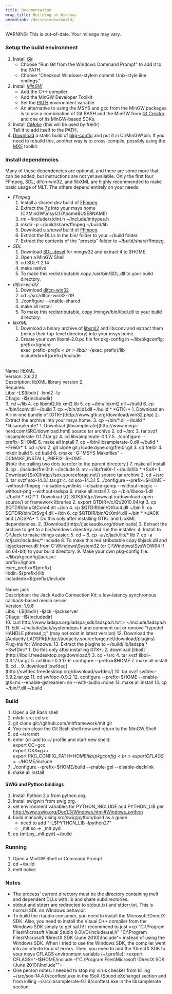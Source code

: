```yaml
---
title: Documentation
wrap_title: Building on Windows
permalink: /docs/windowsbuild/
---
```

WARNING: This is out-of-date. Your mileage may vary.

### Setup the build environment

   1. Install *[Git](http://msysgit.github.io/)*
      * Choose "Run Git from the Windows Command Prompt" to add it to the PATH.
      * Choose "Checkout Windows-stylem commit Unix-style line endings."
   2. Install *[MinGW](http://www.mingw.org/)*
      * Add the C++ compiler
      * Add the MinGW Developer Toolkit
      * Set the [PATH](http://www.mingw.org/wiki/HOWTO_Install_the_MinGW_GCC_Compiler_Suite) environment variable
      * An alternative to using the MSYS and gcc from the MinGW packages is to use a combination of Git BASH and the MinGW from [Qt Creator](http://www.qt.io/download-open-source/) and one of its MinGW-based SDKs.
   3. Install *[CMake](http://cmake.org/)* (this will be used by frei0r)<br />Tell it to add itself to the PATH.
   4. [Download](http://www.mltframework.org/pub/Shotcut/SetupWindowsDev/pkg-config.exe) a static build of [pkg-config](http://pix-galore.blogspot.com/2009/07/mingw-building-static-pkg-config.html) and put it in C:\MinGW\bin. If you need to rebuild this, another way is to cross-compile, possibly using the [MXE](http://mxe.cc/) toolkit.

### Install dependencies

Many of these dependencies are optional, and there are some more that can be added, but instructions are not yet available. Only the first four FFmpeg, SDL, dlfcn-win32, and !libXML are highly recommended to make basic usage of MLT. The others depend entirely on your needs.

   * *FFmpeg*
      1. Install a shared *dev* build of [FFmpeg](http://ffmpeg.zeranoe.com/builds/win32/dev/)
      2. Extract the [7z](http://www.7-zip.org/) into your msys home (C:\MinGW\msys\1.0\home\$USERNAME)
      3. rm ~/include/stdint.h ~/include/inttypes.h
      4. mkdir -p ~/build/share/ffmpeg ~/build/lib
      5. Download a *shared* build of [FFmpeg](http://ffmpeg.arrozcru.org/autobuilds/ffmpeg/mingw32/shared/)
      6. Extract the DLLs in the bin/ folder to your ~/build folder.
      7. Extract the contents of the "presets" folder to ~/build/share/ffmpeg.
   * *SDL*
      1. Download [SDL-devel](http://libsdl.org/) for mingw32 and extract it to $HOME.
      2. Open a MinGW Shell
      3. cd SDL-1.2.14
      4. make native
      5. To make this redistributable copy /usr/bin/SDL.dll to your build directory.
   * *dlfcn-win32*
      1. Download [dlfcn-win32](https://github.com/dlfcn-win32/dlfcn-win32)
      2. cd ~/src/dlfcn-win32-r19
      3. ./configure --enable-shared
      4. make all install
      5. To make this redistributable, copy /mingw/bin/libdl.dll to your build directory.
   * *libXML*
      1. Download a binary archive of [libxml2](ftp://ftp.zlatkovic.com/libxml/) and libiconv and extract them (minus their top-level directory) into your msys home.
      2. Create your own libxml-2.0.pc file for pkg-config in ~/lib/pkgconfig: <br>
prefix=/ignore <br>
exec_prefix=${prefix} <br>
libdir=${exec_prefix}/lib <br>
includedir=${prefix}/include <br>
 <br>
Name: libXML <br>
Version: 2.6.22 <br>
Description: libXML library version 2. <br>
Requires: <br>
Libs: -L${libdir} -lxml2  -lz <br>
Cflags: -I${includedir} <br>
      3. cd ~/lib
      4. cp libxml2.lib xml2.lib
      5. cp ~/bin/libxml2.dll ~/build
      6. cp ~/bin/iconv.dll ~/build
      7. cp ~/bin/zlib1.dll ~/build
   * *GTK+*
      1. Download an All-in-one bundle of [GTK+](http://www.gtk.org/download/win32.php)
      2. Extract the archive into your msys home.
      3. cp ~/bin/*.dll ~/build
   * *libsamplerate*
      1. Download [libsamplerate](http://www.mega-nerd.com/SRC/download.html) source tar archive
      2. cd ~/src
      3. tar xvzf libsamplerate-0.1.7.tar.gz
      4. cd libsamplerate-0.1.7
      5. ./configure --prefix=$HOME
      6. make all install
      7. cp ~/bin/libsamplerate-0.dll ~/build
   * *Frei0r*
      1. cd ~/src
      2. git clone git://code.dyne.org/frei0r.git
      3. cd frei0r
      4. mkdir build
      5. cd build
      6. cmake -G "MSYS Makefiles" -DCMAKE_INSTALL_PREFIX=$HOME ..<br />(Note the trailing two dots to refer to the parent directory.)
      7. make all install
      8. cp ../include/frei0r.h ~/include
      9. mv ~/lib/frei0r-1 ~/build/lib
   * *SoX*
      1. Download [SoX](http://sox.sourceforge.net/) source tar archive
      2. cd ~/src
      3. tar xvzf sox-14.3.1.tar.gz
      4. cd sox-14.3.1
      5. ./configure --prefix=$HOME --without-ffmpeg --disable-symlinks --disable-gomp --without-magic --without-png --without-ladspa
      6. make all install
      7. cp ~/bin/libsox-1.dll ~/build
   * *Qt*
      1. Download [Qt SDK](http://www.qt.io/download-open-source/) or framework libraries
      2. export QTDIR=/c/Qt/2010.04/qt
      3. cp $QTDIR/bin/QtCore4.dll ~/bin
      4. cp $QTDIR/bin/QtGui4.dll ~/bin
      5. cp $QTDIR/bin/QtSvg4.dll ~/bin
      6. cp $QTDIR/bin/QtXml4.dll ~/bin
   * *JACK and LADSPA*
      1. Do this only after installing GTK+ and LibXML dependencies.
      2. [Download](http://jackaudio.org/downloads)
      3. Extract the archive to get to a bin/windows directory and run the installer.
      4. Install to C:\Jack to make things easier.
      5. cd ~
      6. cp -a /c/jack/lib/* lib
      7. cp -a /c/jack/includes/* include
      8. To make this redistributable copy libjack.dll and libjackserver.dll from C:\Windows\System32 (or C:\Windows\SysWOW64 if on 64-bit) to your build directory.
      9. Make your own pkg-config file: ~/lib/pkgconfig/jack.pc: <br>
prefix=/ignore <br>
exec_prefix=${prefix} <br>
libdir=${prefix}/lib <br>
includedir=${prefix}/include <br>
 <br>
Name: jack <br>
Description: the Jack Audio Connection Kit: a low-latency synchronous callback-based media server <br>
Version: 1.9.6 <br>
Libs: -L${libdir} -ljack -ljackserver <br>
Cflags: -I${includedir} <br>
      10. curl http://www.ladspa.org/ladspa_sdk/ladspa.h.txt &gt; ~/include/ladspa.h
      11. Edit ~/include/jack/systemdeps.h and comment out or remove "typedef HANDLE pthread_t;" (may not exist in latest version)
      12. Download the [Audacity LADSPA](http://audacity.sourceforge.net/download/plugins) Plug-Ins for Windows.
      13. Extract the plugins to ~/build/lib/ladspa
   * *SwfDec*
      1. Do this only after installing GTK+.
      2. download [liboil](http://liboil.freedesktop.org/download/)
      3. cd ~/src
      4. tar xvzf liboil-0.3.17.tar.gz
      5. cd liboil-0.3.17
      6. configure --prefix=$HOME
      7. make all install
      8. cd ..
      9. download [swfdec](http://swfdec.freedesktop.org/download/swfdec/)
      10. tar xvzf swfdec-0.9.2.tar.gz
      11. cd swfdec-0.9.2
      12. configure --prefix=$HOME --enable-gtk=no --enable-gstreamer=no --with-audio=none
      13. make all install
      14. cp ~/bin/*.dll ~/build

### Build

   1. Open a Git Bash shell
   2. mkdir src; cd src
   3. git clone git://github.com/mltframework/mlt.git
   4. You can close the Git Bash shell now and return to the MinGW Shell
   5. cd ~/src/mlt
   6. enter (or add to ~/.profile and start new shell): <br>
export CC=gcc <br>
export CXX=g++ <br>
export PKG_CONFIG_PATH=$HOME/lib/pkgconfig <br>
export CFLAGS=-I$HOME/include <br>
   7. ./configure --prefix=$HOME/build --enable-gpl --disable-decklink
   8. make all install

#### SWIG and Python bindings

   1. Install Python 2.x from python.org.
   2. Install swigwin from swig.org.
   3. set environment variables for PYTHON_INCLUDE and PYTHON_LIB per http://www.swig.org/Doc1.3/Windows.html#Windows_python
   4. build manually using src/swig/python/build as a guide
      * need to add "-L$PYTHON_LIB -lpython27"
      * _mlt.so =&gt; _mlt.pyd
   5. cp {mlt.py,_mlt.pyd} ~/build

### Running

   1. Open a MinGW Shell or Command Prompt
   2. cd ~/build
   3. melt noise:

### Notes

   * The process' current directory must be the directory containing melt and dependent DLLs with lib and share subdirectories.
   * stdout and stderr are redirected to stdout.txt and stderr.txt. This is normal SDL on WIndows behavior.
   * To build the rtaudio consumer, you need to install the Microsoft !DirectX SDK. Also, you need to install the Visual C++ compiler from the Windows SDK simply to get sal.h! I recommend to just =cp "C:\Program Files\Microsoft Visual Studio 9.0\VC\include\sal.h" "C:\Program Files\Microsoft !DirectX SDK (June 2010)\Include"= instead of using the Windows SDK. When I tried to use the WIndows SDK, the compiler went into an infinite loop of errors. Then, you need to add the !DirectX SDK to your msys CFLAGS environment variable (~/.profile): =export CFLAGS="-I$HOME/include -I\"C:\Program Files\Microsoft !DirectX SDK (June 2010)\Include\""=
   * One person notes: I needed to stop my virus checker from killing ~/src/sox-14.4.0/conftest.exe  in the !SoX (Sound eXchange) section and from killing ~/src/libsamplerate-0.1.8/conftest.exe in the libsamplerate section.
